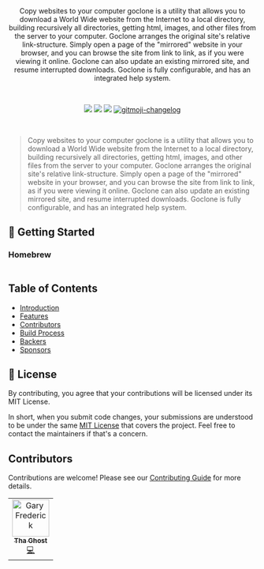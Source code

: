 <p align="center">
  <!-- <a href="https://github.com/adamfaliq42/jivesearch/edit/master/README.md">
    <img alt="jive-search logo" src="frontend/static/icons/logo.png"> 
  </a>-->
</p>

<br>

<p align="center">
Copy websites to your computer goclone is a utility that allows you to download a World Wide website from the Internet to a local directory, building recursively all directories, getting html, images, and other files from the server to your computer. Goclone arranges the original site's relative link-structure. Simply open a page of the "mirrored" website in your browser, and you can browse the site from link to link, as if you were viewing it online. Goclone can also update an existing mirrored site, and resume interrupted downloads. Goclone is fully configurable, and has an integrated help system.
</p>

<br>

<p align="center">
   <a href="https://goreportcard.com/report/github.com/imthaghost/goclone"><img src="https://goreportcard.com/badge/github.com/imthaghost/goclone"></a>
   <a href="https://travis-ci.org/jivesearch/jivesearch"><img src="https://travis-ci.org/jivesearch/jivesearch.svg?branch=master"></a>
  <a href="https://github.com/jivesearch/jivesearch/blob/master/LICENSE"><img src="https://img.shields.io/badge/license-Apache-brightgreen.svg"></a>
   <a href="https://github.com/imthaghost/gitmoji-changelog">
    <img src="https://cdn.rawgit.com/sindresorhus/awesome/d7305f38d29fed78fa85652e3a63e154dd8e8829/media/badge.svg"alt="gitmoji-changelog">
  </a>
</p>
<br>

> Copy websites to your computer goclone is a utility that allows you to download a World Wide website from the Internet to a local directory, building recursively all directories, getting html, images, and other files from the server to your computer. Goclone arranges the original site's relative link-structure. Simply open a page of the "mirrored" website in your browser, and you can browse the site from link to link, as if you were viewing it online. Goclone can also update an existing mirrored site, and resume interrupted downloads. Goclone is fully configurable, and has an integrated help system.

<!-- ![Example](/docs/media/landing.png) -->

## 🚀 Getting Started

### Homebrew

```bash

```

## Table of Contents

-   [Introduction](#introduction)
-   [Features](#features)
-   [Contributors](#contributors)
-   [Build Process](#build-process)
-   [Backers](#backers-)
-   [Sponsors](#sponsors-)

## 📝 License

By contributing, you agree that your contributions will be licensed under its MIT License.

In short, when you submit code changes, your submissions are understood to be under the same [MIT License](http://choosealicense.com/licenses/mit/) that covers the project. Feel free to contact the maintainers if that's a concern.

## Contributors

Contributions are welcome! Please see our [Contributing Guide](https://imthaghost/zeus) for more details.

<table>
  <tr>
    <td align="center"><a href="https://github.com/imthaghost"><img src="https://avatars3.githubusercontent.com/u/46610773?s=460&v=4" width="75px;" alt="Gary Frederick"/><br /><sub><b>Tha Ghost</b></sub></a><br /><a href="https://github.com/imthaghost/goclone/commits?author=imthaghost" title="Code">💻</a></td>
  </tr>
